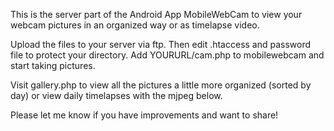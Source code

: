 This is the server part of the Android App MobileWebCam to view your webcam pictures in an organized way or as timelapse video.

Upload the files to your server via ftp. Then edit .htaccess and password file to protect your directory. Add YOURURL/cam.php to mobilewebcam and start taking pictures.

Visit gallery.php to view all the pictures a little more organized (sorted by day) or view daily timelapses with the mjpeg below.

Please let me know if you have improvements and want to share!

